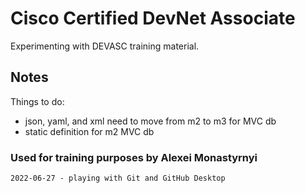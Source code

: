 # Cisco Certified DevNet Associate
Experimenting with DEVASC training material.

## Notes
Things to do:
  - json, yaml, and xml need to move from m2 to m3 for MVC db
  - static definition for m2 MVC db

### Used for training purposes by Alexei Monastyrnyi
    2022-06-27 - playing with Git and GitHub Desktop

